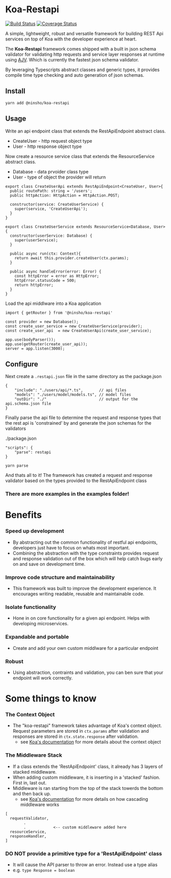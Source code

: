# Koa-Restapi
[![Build Status](https://travis-ci.org/JacobV90/koa-restapi.svg?branch=master)](https://travis-ci.org/JacobV90/koa-restapi)
[![Coverage Status](https://coveralls.io/repos/github/JacobV90/koa-restapi/badge.svg?branch=master)](https://coveralls.io/github/JacobV90/koa-restapi?branch=master)

A simple, lightweight, robust and versatile framework for building REST Api services on top of Koa with the developer experience at heart.

The **Koa-Restapi** framework comes shipped with a built in json schema validator for validating http requests and service layer responses at runtime using [AJV](https://github.com/epoberezkin/ajv). Which is currently the fastest json schema validator.

By leveraging Typescripts abstract classes and generic types, it provides compile time type checking and auto generation of json schemas.

## Install

```
yarn add @ninsho/koa-restapi
```

## Usage
Write an api endpoint class that extends the RestApiEndpoint abstract class.
- CreateUser - http request object type
- User - http response object type

Now create a resource service class that extends the ResourceService abstract class.
- Database - data prvoider class type
- User - type of object the provider will return

```
export class CreateUserApi extends RestApiEndpoint<CreateUser, User>{
  public routePath: string = '/users';
  public httpAction: HttpAction = HttpAction.POST;

  constructor(service: CreateUserService) {
    super(service, 'CreateUserApi');
  }
}

export class CreateUserService extends ResourceService<Database, User>{
  constructor(userService: Database) {
    super(userService);
  }

  public async run(ctx: Context){
    return await this.provider.createUser(ctx.params);
  }

  public async handleError(error: Error) {
    const httpError = error as HttpError;
    httpError.statusCode = 500;
    return httpError;
  }
}
```
Load the api middlware into a Koa application

```
import { getRouter } from '@ninsho/koa-restapi'

const provider = new Database();
const create_user_service = new CreateUserService(provider);
const create_user_api  = new CreateUserApi(create_user_service);

app.use(bodyParser());
app.use(getRouter(create_user_api));
server = app.listen(3000);
```

## Configure
Next create a `.restapi.json` file in the same directory as the package.json
```
{
    "include": "./users/api/*.ts",       // api files
    "models": "./users/model/models.ts", // model files
    "outDir": "./"                       // output for the api.schema.json file
}
```

Finally parse the api file to determine the request and response types that the rest api is 'constrained' by and generate the json schemas for the validators

./package.json
```
"scripts": {
    "parse": restapi
}

yarn parse
```

And thats all to it! The framework has created a request and response validator based on the types provided to the RestApiEndpoint class

### There are more examples in the examples folder!


# Benefits
### Speed up development
- By abstracting out the common functionality of restful api endpoints, developers just have to focus on whats most important.
- Combining the abstraction with the type constraints provides request and response validation out of the box which will help catch bugs early on and save on development time.
### Improve code structure and maintainability
- This framework was built to improve the development experience. It encourages writing readable, reusable and maintainable code. 
### Isolate functionality
- Hone in on core functionality for a given api endpoint. Helps with developing microservices. 
### Expandable and portable
- Create and add your own custom middlware for a particular endpoint
### Robust
- Using abstraction, contraints and validation, you can ben sure that your endpoint will work correctly.


# Some things to know
### The Context Object
- The "koa-restapi" framework takes advantage of Koa's context object. Request parameters are stored in `ctx.params` after validation and responses are stored in `ctx.state.response` after validation.
  -  see [Koa's documentation](https://koajs.com/#context) for more details about the context object
### The Middleware Stack
- If a class extends the 'RestApiEndpoint' class, it already has 3 layers of stacked middleware.
- When adding custom middleware, it is inserting in a 'stacked' fashion. First in, last out.
- Middleware is ran starting from the top of the stack towerds the bottom and then back up.
  - see [Koa's documentation](https://koajs.com/#application) for more details on how cascading middleware works
```
[
  requestValidator,
        .
        .            <-- custom middleware added here
  resourceService,
  responseHandler,
]
```

### **DO NOT** provide a primitive type for a 'RestApiEndpoint' class
- It will cause the API parser to throw an error. Instead use a type alias
-  e.g. `type Response = boolean`
